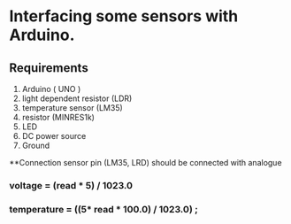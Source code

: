 # Interfacing some sensors with Arduino.
## Requirements
1. Arduino ( UNO )
2. light dependent resistor (LDR)
3. temperature sensor (LM35)
4. resistor (MINRES1k)
5. LED
6. DC power source
7. Ground

**Connection sensor pin (LM35, LRD) should be connected with analogue

### voltage = (read * 5) / 1023.0
### temperature = ((5* read * 100.0) / 1023.0) ;
